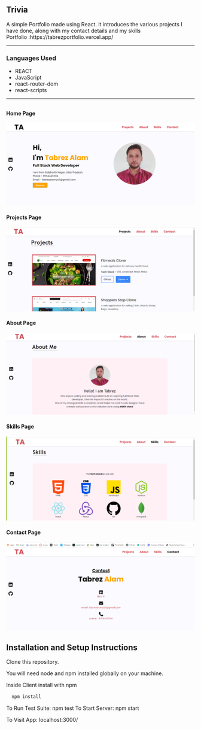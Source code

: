 <h2>Trivia</h2>
A simple Portfolio made using React. it introduces the various projects I have done, along with my contact details and my skills

</br>
Portfolio :https://tabrezportfolio.vercel.app/

<hr/>
<h3>Languages Used</h3>

* REACT
* JavaScript
* react-router-dom
* react-scripts

<hr/>

## 
#### Home Page
<img width="600px" src="https://github.com/TabrezAlam98/tabrezPortfolio/blob/main/public/images/homePage.png?raw=true"/>

#### Projects Page
<img width="600px" src="https://github.com/TabrezAlam98/tabrezPortfolio/blob/main/public/images/project.png?raw=true"/>

#### About Page
<img width="600px" src="https://github.com/TabrezAlam98/tabrezPortfolio/blob/main/public/images/about.png?raw=true"/>

#### Skills Page
<img width="600px" src="https://github.com/TabrezAlam98/tabrezPortfolio/blob/main/public/images/skill.png?raw=true"/>

#### Contact Page
<img width="600px" src="https://github.com/TabrezAlam98/tabrezPortfolio/blob/main/public/images/contact.png?raw=true"/>



## Installation and Setup Instructions
Clone this repository.

You will need node and npm installed globally on your machine. 

Inside Client install with npm


```bash
  npm install
```

To Run Test Suite: npm test To Start Server: npm start

To Visit App: localhost:3000/
